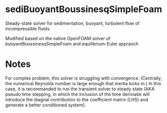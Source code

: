 # sediBuoyantBoussinesqSimpleFoam
Steady-state solver for sedimentation, buoyant, turbulent flow of incompressible fluids.

Modified based on the native OpenFOAM solver of buoyantBoussinesqSimpleFoam and equilibrium-Euler appraoch

# Notes

For complex problem, this solver is struggling with convergence. (Centrally, the numerical Reynolds number is large enough that inertia kicks in.) In this case, it is recommanded to run the transient solver to steady state (AKA pseudo time stepping, in which the inclusion of the time deriviatie will introduce the diagnal contribution to the coefficient matrix (LHS) and generate a better conditioned system).
